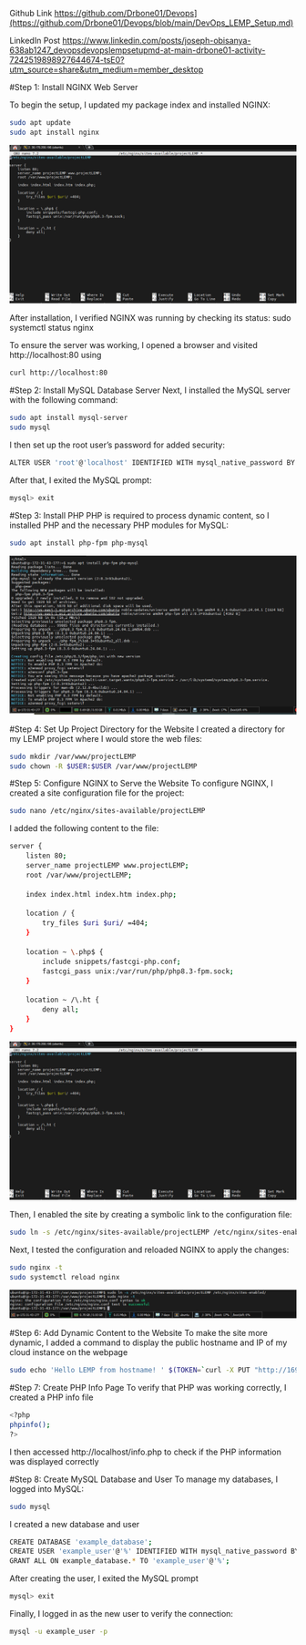 Github Link
https://github.com/Drbone01/Devops](https://github.com/Drbone01/Devops/blob/main/DevOps_LEMP_Setup.md)

LinkedIn Post
https://www.linkedin.com/posts/joseph-obisanya-638ab1247_devopsdevopslempsetupmd-at-main-drbone01-activity-7242519898927644674-tsE0?utm_source=share&utm_medium=member_desktop


#Step 1: Install NGINX Web Server

To begin the setup, I updated my package index and installed NGINX:

```bash
sudo apt update
sudo apt install nginx
```
![Nginx Installation](https://github.com/Drbone01/Devops/blob/8375446799de9f0a9e6ad56a02cf5900374033c1/nginx_config.PNG)

After installation, I verified NGINX was running by checking its status:
sudo systemctl status nginx

To ensure the server was working, I opened a browser and visited http://localhost:80 using
```bash
curl http://localhost:80
```
#Step 2: Install MySQL Database Server
Next, I installed the MySQL server with the following command:
```bash
sudo apt install mysql-server
sudo mysql
```
I then set up the root user’s password for added security:
```bash
ALTER USER 'root'@'localhost' IDENTIFIED WITH mysql_native_password BY 'PassWord.1';
```
After that, I exited the MySQL prompt:
```bash
mysql> exit
```

#Step 3: Install PHP
PHP is required to process dynamic content, so I installed PHP and the necessary PHP modules for MySQL:
```bash
sudo apt install php-fpm php-mysql
```
![PHP Installation](https://github.com/Drbone01/Devops/blob/8375446799de9f0a9e6ad56a02cf5900374033c1/Php_installation.PNG)

#Step 4: Set Up Project Directory for the Website
I created a directory for my LEMP project where I would store the web files:
```bash
sudo mkdir /var/www/projectLEMP
sudo chown -R $USER:$USER /var/www/projectLEMP
```

#Step 5: Configure NGINX to Serve the Website
To configure NGINX, I created a site configuration file for the project:
```bash
sudo nano /etc/nginx/sites-available/projectLEMP
```

I added the following content to the file:
```bash
server {
    listen 80;
    server_name projectLEMP www.projectLEMP;
    root /var/www/projectLEMP;

    index index.html index.htm index.php;

    location / {
        try_files $uri $uri/ =404;
    }

    location ~ \.php$ {
        include snippets/fastcgi-php.conf;
        fastcgi_pass unix:/var/run/php/php8.3-fpm.sock;
    }

    location ~ /\.ht {
        deny all;
    }
}
```
![Nginx Configuration](https://github.com/Drbone01/Devops/blob/3fb8f35963a3dad0a4602ec30ac5d92b03b45122/nginx_config.PNG)

Then, I enabled the site by creating a symbolic link to the configuration file:
```bash
sudo ln -s /etc/nginx/sites-available/projectLEMP /etc/nginx/sites-enabled/
```
Next, I tested the configuration and reloaded NGINX to apply the changes:
```bash
sudo nginx -t
sudo systemctl reload nginx
```
![Nginx Configuration](https://github.com/Drbone01/Devops/blob/8375446799de9f0a9e6ad56a02cf5900374033c1/configuration_test.PNG)

#Step 6: Add Dynamic Content to the Website
To make the site more dynamic, I added a command to display the public hostname and IP of my cloud instance on the webpage
```bash
sudo echo 'Hello LEMP from hostname! ' $(TOKEN=`curl -X PUT "http://169.254.169.254/latest/api/token" -H "X-aws-ec2-metadata-token-ttl-seconds: 21600"` && curl -H "X-aws-ec2-metadata-token: $TOKEN" -s http://169.254.169.254/latest/meta-data/public-hostname) 'with public IP ' $(TOKEN=`curl -X PUT "http://169.254.169.254/latest/api/token" -H "X-aws-ec2-metadata-token-ttl-seconds: 21600"` && curl -H "X-aws-ec2-metadata-token: $TOKEN" -s http://169.254.169.254/latest/meta-data/public-ipv4) > /var/www/projectLEMP/index.html
```
#Step 7: Create PHP Info Page
To verify that PHP was working correctly, I created a PHP info file
```bash
<?php
phpinfo();
?>
```
I then accessed http://localhost/info.php to check if the PHP information was displayed correctly


#Step 8: Create MySQL Database and User
To manage my databases, I logged into MySQL:
```bash
sudo mysql
```
I created a new database and user
```bash
CREATE DATABASE 'example_database';
CREATE USER 'example_user'@'%' IDENTIFIED WITH mysql_native_password BY 'PasswWord.1';
GRANT ALL ON example_database.* TO 'example_user'@'%';
```
After creating the user, I exited the MySQL prompt
```bash
mysql> exit
```
Finally, I logged in as the new user to verify the connection:
```bash
mysql -u example_user -p
```
